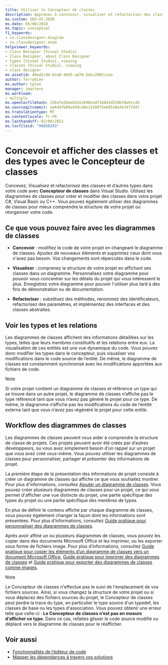 ```yaml
---
title: Utiliser le Concepteur de classes
description: Apprenez à concevoir, visualiser et refactoriser des classes et d’autres types dans votre code avec Concepteur de classes dans Visual Studio.
ms.custom: SEO-VS-2020
ms.date: 05/08/2018
ms.topic: conceptual
f1_keywords:
- vs.classdesigner.diagram
- vs.classdesigner.enum
helpviewer_keywords:
- Class Designer [Visual Studio]
- Class Designer, about Class Designer
- types [Visual Studio], viewing
- classes [Visual Studio], viewing
- class designer
ms.assetid: 40ed2c9d-0ce0-4b95-ad78-5dec2065ccea
author: TerryGLee
ms.author: tglee
manager: jmartens
ms.workload:
- multiple
ms.openlocfilehash: 236efe20ee652e2690cedf36843d539bf8a9cc46
ms.sourcegitcommit: ae6d47b09a439cd0e13180f5e89510e3e347fd47
ms.translationtype: MT
ms.contentlocale: fr-FR
ms.lasthandoff: 02/08/2021
ms.locfileid: "99850293"
---
```

# <a name="design-and-view-classes-and-types-with-class-designer"></a>Concevoir et afficher des classes et des types avec le Concepteur de classes

Concevez, Visualisez et refactorisez des classes et d’autres types dans votre code avec **Concepteur de classes** dans Visual Studio. Utilisez les diagrammes de classes pour créer et modifier des classes dans votre projet C#, Visual Basic ou C++. Vous pouvez également utiliser des diagrammes de classes pour mieux comprendre la structure de votre projet ou réorganiser votre code.

## <a name="what-you-can-do-with-class-diagrams"></a>Ce que vous pouvez faire avec les diagrammes de classes

- **Concevoir** : modifiez le code de votre projet en changeant le diagramme de classes. Ajoutez de nouveaux éléments et supprimez ceux dont vous n'avez pas besoin. Vos changements sont répercutés dans le code.

- **Visualiser** : comprenez la structure de votre projet en affichant ses classes dans un diagramme. Personnalisez votre diagramme pour pouvoir vous concentrer sur les détails du projet qui vous intéressent le plus. Enregistrez votre diagramme pour pouvoir l'utiliser plus tard à des fins de démonstration ou de documentation.

- **Refactoriser** : substituez des méthodes, renommez des identificateurs, refactorisez des paramètres, et implémentez des interfaces et des classes abstraites.

## <a name="view-types-and-relationships"></a>Voir les types et les relations

Les diagrammes de classes affichent des informations détaillées sur les types, telles que leurs membres constitutifs et les relations entre eux. La visualisation de ces entités est une vue dynamique du code. Vous pouvez donc modifier les types dans le concepteur, puis visualiser vos modifications dans le code source de l’entité. De même, le diagramme de classes est constamment synchronisé avec les modifications apportées aux fichiers de code.

> [!NOTE]
> Si votre projet contient un diagramme de classes et référence un type qui se trouve dans un autre projet, le diagramme de classes n’affiche pas le type référencé tant que vous n’avez pas généré le projet pour ce type. De même, le diagramme n’affiche pas les modifications du code de l’entité externe tant que vous n’avez pas régénéré le projet pour cette entité.

## <a name="class-diagram-workflow"></a>Workflow des diagrammes de classes

Les diagrammes de classes peuvent vous aider à comprendre la structure de classe de projets. Ces projets peuvent avoir été créés par d’autres développeurs, ou vous avez simplement besoin d’un rappel sur un projet que vous avez créé vous-même. Vous pouvez utiliser les diagrammes de classes pour personnaliser, partager et présenter des informations de projet.

La première étape de la présentation des informations de projet consiste à créer un diagramme de classes qui affiche ce que vous souhaitez montrer. Pour plus d’informations, consultez [Ajouter un diagramme de classes](how-to-add-class-diagrams-to-projects.md). Vous pouvez créer plusieurs diagrammes de classes pour un projet, ce qui vous permet d'afficher une vue distincte du projet, une partie spécifique des types du projet ou une partie spécifique des membres de types.

En plus de définir le contenu affiché par chaque diagramme de classes, vous pouvez également changer la façon dont les informations sont présentées. Pour plus d’informations, consultez [Guide pratique pour personnaliser des diagrammes de classes](how-to-customize-class-diagrams.md).

Après avoir affiné un ou plusieurs diagrammes de classes, vous pouvez les copier dans des documents Microsoft Office et les imprimer, ou les exporter sous forme de fichiers image. Pour plus d’informations, consultez [Guide pratique pour copier les éléments d’un diagramme de classes vers un document Microsoft Office](how-to-copy-class-diagram-elements-to-a-microsoft-office-document.md), [Guide pratique pour imprimer des diagrammes de classes](how-to-print-class-diagrams.md) et [Guide pratique pour exporter des diagrammes de classes comme images](how-to-export-class-diagrams-as-images.md).

> [!NOTE]
> Le Concepteur de classes n'effectue pas le suivi de l'emplacement de vos fichiers sources. Ainsi, si vous changez la structure de votre projet ou si vous déplacez des fichiers sources du projet, le Concepteur de classes peut perdre la trace du type, en particulier le type source d'un typedef, les classes de base ou les types d'association. Vous pouvez obtenir une erreur telle que celle-ci : **Le Concepteur de classes n’est pas en mesure d’afficher ce type**. Dans ce cas, refaites glisser le code source modifié ou déplacé vers le diagramme de classes pour le réafficher.

## <a name="see-also"></a>Voir aussi

- [Fonctionnalités de l’éditeur de code](../writing-code-in-the-code-and-text-editor.md)
- [Mapper les dépendances à travers vos solutions](../../modeling/map-dependencies-across-your-solutions.md)

